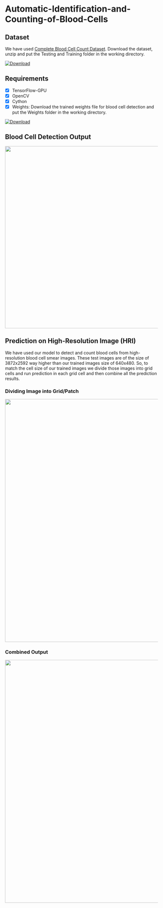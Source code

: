 # Automatic-Identification-and-Counting-of-Blood-Cells
## Dataset
We have used [Complete Blood Cell Count Dataset](https://github.com/MahmudulAlam/Complete-Blood-Cell-Count-Dataset). Download the dataset, unzip and put the Testing and Training folder in the working directory.

[![Download](https://img.shields.io/badge/download-dataset-ff69b4.svg?style=flat)](https://github.com/MahmudulAlam/Complete-Blood-Cell-Count-Dataset/archive/master.zip)

## Requirements
- [x] TensorFlow-GPU
- [x] OpenCV
- [x] Cython
- [x] Weights: Download the trained weights file for blood cell detection and put the Weights folder in the working directory.

[![Download](https://img.shields.io/badge/download-weights-brightgreen.svg?longCache=true&style=flat)](https://mega.nz/#F!2kVUnKjS!z15tM9WLfga3l1gCNSLNGw)

## Blood Cell Detection Output
<p align="center">
  <img src="https://user-images.githubusercontent.com/37298971/44617785-17eb0980-a88b-11e8-9018-c84f8be5cefa.png" width="600">
</p>

## Prediction on High-Resolution Image (HRI)
We have used our model to detect and count blood cells from high-resolution blood cell smear images. These test images are of the size of 3872x2592 way higher than our trained images size of 640x480. So, to match the cell size of our trained images we divide those images into grid cells and run prediction in each grid cell and then combine all the prediction results. 

### Dividing Image into Grid/Patch
<p align="center">
  <img src="https://user-images.githubusercontent.com/37298971/45962420-a39ab600-c042-11e8-975f-9b0a077f0e0f.jpg" width="800">
</p>

### Combined Output
<p align="center">
  <img src="https://user-images.githubusercontent.com/37298971/45961699-055a2080-c041-11e8-95b0-1c8ac3c8875b.jpg" width="800">
</p>
